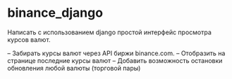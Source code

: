 # binance_django

Написать с использованием django простой интерфейс  просмотра курсов валют.

– Забирать курсы валют через API биржи binance.com.
– Отобразить на странице последние курсы валют
– Добавить возможность остановки обновления любой валюты (торговой пары)
